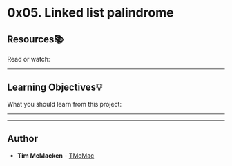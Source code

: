 # 0x05. Linked list palindrome

## Resources:books:
Read or watch:

---
## Learning Objectives:bulb:
What you should learn from this project:

---
---

## Author
* **Tim McMacken** - [TMcMac](https://github.com/TMcMac)